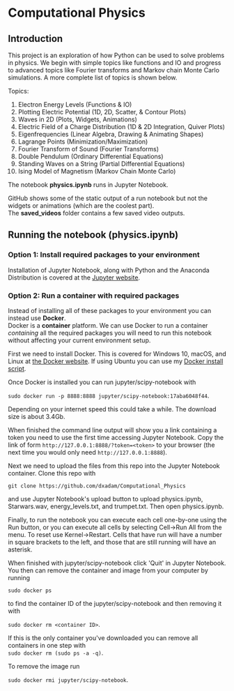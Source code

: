# Computational Physics
## Introduction
This project is an exploration of how Python can be used to solve problems in physics.  We begin with simple topics like functions and IO and progress to advanced topics like Fourier transforms and Markov chain Monte Carlo simulations. A more complete list of topics is shown below.  
  
Topics: 
1. Electron Energy Levels (Functions & IO)  
2. Plotting Electric Potential (1D, 2D, Scatter, & Contour Plots)  
3. Waves in 2D (Plots, Widgets, Animations)
4. Electric Field of a Charge Distribution (1D & 2D Integration, Quiver Plots)  
5. Eigenfrequencies (Linear Algebra, Drawing & Animating Shapes)
6. Lagrange Points (Minimization/Maximization)  
7. Fourier Transform of Sound (Fourier Transforms)
8. Double Pendulum (Ordinary Differential Equations)
9. Standing Waves on a String (Partial Differential Equations)  
10. Ising Model of Magnetism (Markov Chain Monte Carlo)  
  
The notebook **physics.ipynb** runs in Jupyter Notebook.  

GitHub shows some of the static output of a run notebook but not the widgets or animations (which are the coolest part).  
The **saved_videos** folder contains a few saved video outputs.  
  
## Running the notebook (physics.ipynb) 
### Option 1: Install required packages to your environment    
Installation of Jupyter Notebook, along with Python and the Anaconda Distribution is covered at the [Jupyter website](https://jupyter.readthedocs.io/en/latest/install.html#installing-jupyter-using-anaconda-and-conda).  
### Option 2: Run a container with required packages  
Instead of installing all of these packages to your environment you can instead use **Docker**.  
Docker is a **container** platform. We can use Docker to run a container *containing* all the required packages you will need to run this notebook without affecting your current environment setup.  

First we need to install Docker. This is covered for Windows 10, macOS, and Linux at [the Docker website](https://docs.docker.com/install). If using Ubuntu you can use my [Docker install script](https://github.com/dxAdam/Automation_Scripts/blob/master/install/install_docker.sh).  
  
Once Docker is installed you can run jupyter/scipy-notebook with  
  
`sudo docker run -p 8888:8888 jupyter/scipy-notebook:17aba6048f44`.  
  
Depending on your internet speed this could take a while. The download size is about 3.4Gb.  
  
When finished the command line output will show you a link containing a token you need to use the first time accessing Jupyter Notebook. Copy the link of form `http://127.0.0.1:8888/?token=<token>` to your browser (the next time you would only need `http://127.0.0.1:8888`).  
  
Next we need to upload the files from this repo into the Jupyter Notebook container. Clone this repo with  
  
`git clone https://github.com/dxadam/Computational_Physics`  
  
and use Jupyter Notebook's upload button to upload physics.ipynb, Starwars.wav, energy_levels.txt, and trumpet.txt.  Then open physics.ipynb.  
  
Finally, to run the notebook you can execute each cell one-by-one using the Run button, or you can execute all cells by selecting Cell->Run All from the menu. To reset use Kernel->Restart. Cells that have run will have a number in square brackets to the left, and those that are still running will have an asterisk. 

When finished with jupyter/scipy-notebook click 'Quit' in Jupyter Notebook. You then can remove the container and image from your computer by running  
  
`sudo docker ps`  
  
to find the container ID of the jupyter/scipy-notebook and then removing it with  
  
`sudo docker rm <container ID>`. 
  
If this is the only container you've downloaded you can remove all containers in one step with   
`sudo docker rm (sudo ps -a -q)`. 
  
To remove the image run  
  
`sudo docker rmi jupyter/scipy-notebook`.
